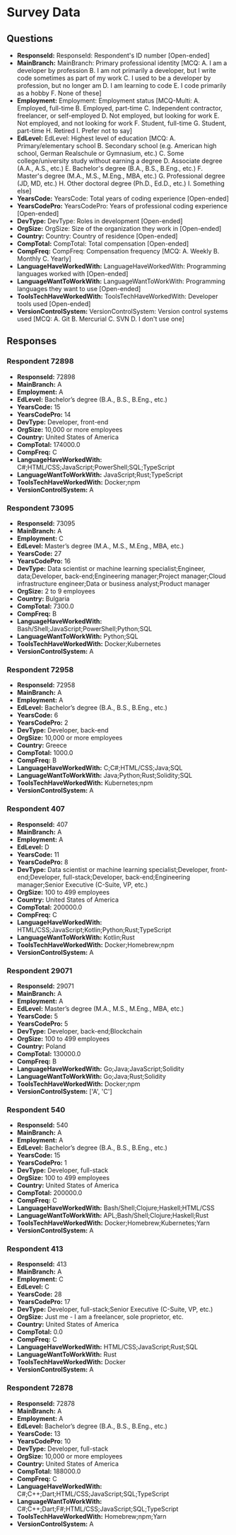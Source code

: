 # Survey Data

## Questions

- **ResponseId:** ResponseId: Respondent's ID number [Open-ended]
- **MainBranch:** MainBranch: Primary professional identity [MCQ: A. I am a developer by profession B. I am not primarily a developer, but I write code sometimes as part of my work C. I used to be a developer by profession, but no longer am D. I am learning to code E. I code primarily as a hobby F. None of these]
- **Employment:** Employment: Employment status [MCQ-Multi: A. Employed, full-time B. Employed, part-time C. Independent contractor, freelancer, or self-employed D. Not employed, but looking for work E. Not employed, and not looking for work F. Student, full-time G. Student, part-time H. Retired I. Prefer not to say]
- **EdLevel:** EdLevel: Highest level of education [MCQ: A. Primary/elementary school B. Secondary school (e.g. American high school, German Realschule or Gymnasium, etc.) C. Some college/university study without earning a degree D. Associate degree (A.A., A.S., etc.) E. Bachelor's degree (B.A., B.S., B.Eng., etc.) F. Master's degree (M.A., M.S., M.Eng., MBA, etc.) G. Professional degree (JD, MD, etc.) H. Other doctoral degree (Ph.D., Ed.D., etc.) I. Something else]
- **YearsCode:** YearsCode: Total years of coding experience [Open-ended]
- **YearsCodePro:** YearsCodePro: Years of professional coding experience [Open-ended]
- **DevType:** DevType: Roles in development [Open-ended]
- **OrgSize:** OrgSize: Size of the organization they work in [Open-ended]
- **Country:** Country: Country of residence [Open-ended]
- **CompTotal:** CompTotal: Total compensation [Open-ended]
- **CompFreq:** CompFreq: Compensation frequency [MCQ: A. Weekly B. Monthly C. Yearly]
- **LanguageHaveWorkedWith:** LanguageHaveWorkedWith: Programming languages worked with [Open-ended]
- **LanguageWantToWorkWith:** LanguageWantToWorkWith: Programming languages they want to use [Open-ended]
- **ToolsTechHaveWorkedWith:** ToolsTechHaveWorkedWith: Developer tools used [Open-ended]
- **VersionControlSystem:** VersionControlSystem: Version control systems used [MCQ: A. Git B. Mercurial C. SVN D. I don't use one]

## Responses

### Respondent 72898

- **ResponseId:** 72898
- **MainBranch:** A
- **Employment:** A
- **EdLevel:** Bachelor’s degree (B.A., B.S., B.Eng., etc.)
- **YearsCode:** 15
- **YearsCodePro:** 14
- **DevType:** Developer, front-end
- **OrgSize:** 10,000 or more employees
- **Country:** United States of America
- **CompTotal:** 174000.0
- **CompFreq:** C
- **LanguageHaveWorkedWith:** C#;HTML/CSS;JavaScript;PowerShell;SQL;TypeScript
- **LanguageWantToWorkWith:** JavaScript;Rust;TypeScript
- **ToolsTechHaveWorkedWith:** Docker;npm
- **VersionControlSystem:** A

### Respondent 73095

- **ResponseId:** 73095
- **MainBranch:** A
- **Employment:** C
- **EdLevel:** Master’s degree (M.A., M.S., M.Eng., MBA, etc.)
- **YearsCode:** 27
- **YearsCodePro:** 16
- **DevType:** Data scientist or machine learning specialist;Engineer, data;Developer, back-end;Engineering manager;Project manager;Cloud infrastructure engineer;Data or business analyst;Product manager
- **OrgSize:** 2 to 9 employees
- **Country:** Bulgaria
- **CompTotal:** 7300.0
- **CompFreq:** B
- **LanguageHaveWorkedWith:** Bash/Shell;JavaScript;PowerShell;Python;SQL
- **LanguageWantToWorkWith:** Python;SQL
- **ToolsTechHaveWorkedWith:** Docker;Kubernetes
- **VersionControlSystem:** A

### Respondent 72958

- **ResponseId:** 72958
- **MainBranch:** A
- **Employment:** A
- **EdLevel:** Bachelor’s degree (B.A., B.S., B.Eng., etc.)
- **YearsCode:** 6
- **YearsCodePro:** 2
- **DevType:** Developer, back-end
- **OrgSize:** 10,000 or more employees
- **Country:** Greece
- **CompTotal:** 1000.0
- **CompFreq:** B
- **LanguageHaveWorkedWith:** C;C#;HTML/CSS;Java;SQL
- **LanguageWantToWorkWith:** Java;Python;Rust;Solidity;SQL
- **ToolsTechHaveWorkedWith:** Kubernetes;npm
- **VersionControlSystem:** A

### Respondent 407

- **ResponseId:** 407
- **MainBranch:** A
- **Employment:** A
- **EdLevel:** D
- **YearsCode:** 11
- **YearsCodePro:** 8
- **DevType:** Data scientist or machine learning specialist;Developer, front-end;Developer, full-stack;Developer, back-end;Engineering manager;Senior Executive (C-Suite, VP, etc.)
- **OrgSize:** 100 to 499 employees
- **Country:** United States of America
- **CompTotal:** 200000.0
- **CompFreq:** C
- **LanguageHaveWorkedWith:** HTML/CSS;JavaScript;Kotlin;Python;Rust;TypeScript
- **LanguageWantToWorkWith:** Kotlin;Rust
- **ToolsTechHaveWorkedWith:** Docker;Homebrew;npm
- **VersionControlSystem:** A

### Respondent 29071

- **ResponseId:** 29071
- **MainBranch:** A
- **Employment:** A
- **EdLevel:** Master’s degree (M.A., M.S., M.Eng., MBA, etc.)
- **YearsCode:** 5
- **YearsCodePro:** 5
- **DevType:** Developer, back-end;Blockchain
- **OrgSize:** 100 to 499 employees
- **Country:** Poland
- **CompTotal:** 130000.0
- **CompFreq:** B
- **LanguageHaveWorkedWith:** Go;Java;JavaScript;Solidity
- **LanguageWantToWorkWith:** Go;Java;Rust;Solidity
- **ToolsTechHaveWorkedWith:** Docker;npm
- **VersionControlSystem:** ['A', 'C']

### Respondent 540

- **ResponseId:** 540
- **MainBranch:** A
- **Employment:** A
- **EdLevel:** Bachelor’s degree (B.A., B.S., B.Eng., etc.)
- **YearsCode:** 15
- **YearsCodePro:** 1
- **DevType:** Developer, full-stack
- **OrgSize:** 100 to 499 employees
- **Country:** United States of America
- **CompTotal:** 200000.0
- **CompFreq:** C
- **LanguageHaveWorkedWith:** Bash/Shell;Clojure;Haskell;HTML/CSS
- **LanguageWantToWorkWith:** APL;Bash/Shell;Clojure;Haskell;Rust
- **ToolsTechHaveWorkedWith:** Docker;Homebrew;Kubernetes;Yarn
- **VersionControlSystem:** A

### Respondent 413

- **ResponseId:** 413
- **MainBranch:** A
- **Employment:** C
- **EdLevel:** C
- **YearsCode:** 28
- **YearsCodePro:** 17
- **DevType:** Developer, full-stack;Senior Executive (C-Suite, VP, etc.)
- **OrgSize:** Just me - I am a freelancer, sole proprietor, etc.
- **Country:** United States of America
- **CompTotal:** 0.0
- **CompFreq:** C
- **LanguageHaveWorkedWith:** HTML/CSS;JavaScript;Rust;SQL
- **LanguageWantToWorkWith:** Rust
- **ToolsTechHaveWorkedWith:** Docker
- **VersionControlSystem:** A

### Respondent 72878

- **ResponseId:** 72878
- **MainBranch:** A
- **Employment:** A
- **EdLevel:** Bachelor’s degree (B.A., B.S., B.Eng., etc.)
- **YearsCode:** 13
- **YearsCodePro:** 10
- **DevType:** Developer, full-stack
- **OrgSize:** 10,000 or more employees
- **Country:** United States of America
- **CompTotal:** 188000.0
- **CompFreq:** C
- **LanguageHaveWorkedWith:** C#;C++;Dart;HTML/CSS;JavaScript;SQL;TypeScript
- **LanguageWantToWorkWith:** C#;C++;Dart;F#;HTML/CSS;JavaScript;SQL;TypeScript
- **ToolsTechHaveWorkedWith:** Homebrew;npm;Yarn
- **VersionControlSystem:** A
